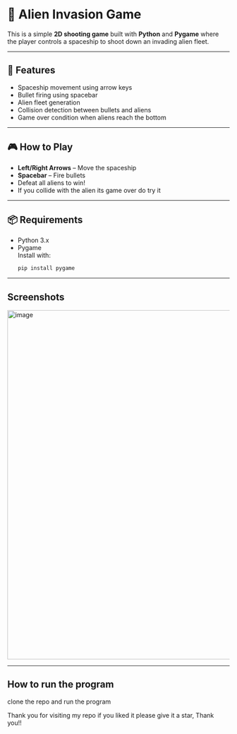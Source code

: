 # 👾 Alien Invasion Game

This is a simple **2D shooting game** built with **Python** and **Pygame** where the player controls a spaceship to shoot down an invading alien fleet.

---

## 🚀 Features

- Spaceship movement using arrow keys  
- Bullet firing using spacebar  
- Alien fleet generation  
- Collision detection between bullets and aliens  
- Game over condition when aliens reach the bottom

---

## 🎮 How to Play

- **Left/Right Arrows** – Move the spaceship  
- **Spacebar** – Fire bullets  
- Defeat all aliens to win!
- If you collide with the alien its game over do try it

---

## 📦 Requirements

- Python 3.x
- Pygame  
  Install with:
  ```bash
  pip install pygame

---

## Screenshots
<img width="996" height="791" alt="image" src="https://github.com/user-attachments/assets/831b5d24-3f24-4961-9e77-0a5bf2ebe7ef" />

---
## How to run the program
clone the repo and run the program 

Thank you for visiting my repo if you liked it please give it a star, Thank you!!







